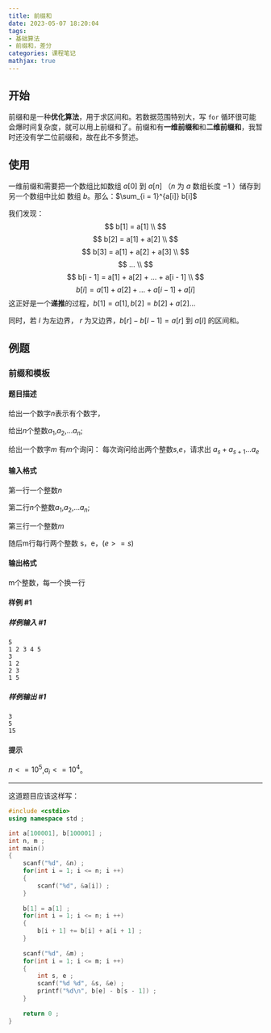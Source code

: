 ```yaml
---
title: 前缀和
date: 2023-05-07 18:20:04
tags:
- 基础算法
- 前缀和，差分
categories: 课程笔记
mathjax: true
---
```


## 开始

前缀和是一种**优化算法**，用于求区间和。若数据范围特别大，写 `for` 循环很可能会爆时间复杂度，就可以用上前缀和了。前缀和有**一维前缀和**和**二维前缀和**，我暂时还没有学二位前缀和，故在此不多赘述。

## 使用

一维前缀和需要把一个数组比如数组 $a[0]$ 到 $a[n]$ （$n$ 为 $a$ 数组长度 $-1$ ）储存到另一个数组中比如 数组 $b$。那么：$\sum_{i = 1}^{a[i]} b[i]$ 

<!--more-->

我们发现：
$$
b[1] = a[1] \\
$$
$$
b[2] = a[1] + a[2] \\
$$
$$
b[3] = a[1] + a[2] + a[3] \\
$$
$$
... \\ 
$$
$$
b[i - 1] = a[1] + a[2] + ... + a[i - 1] \\ 
$$
$$
b[i] = a[1] + a[2] + ... + a[i - 1] + a[i]
$$
这正好是一个**递推**的过程，$b[1] = a[1],\, b[2] = b[2] + a[2]...$

同时，若 $l$ 为左边界， $r$ 为又边界，$b[r] - b[l - 1] = a[r]$ 到 $a[l]$ 的区间和。

## 例题

### 前缀和模板

#### 题目描述

给出一个数字$n$表示有个数字，

给出$n$个整数$a_1$,$a_2$,...$a_n$;

给出一个数字$m$ 有$m$个询问：
每次询问给出两个整数$s$,$e$，请求出 $a_s + a_{s+1}...a_e$

#### 输入格式

第一行一个整数$n$

第二行$n$个整数$a_1$,$a_2$,...$a_n$;

第三行一个整数$m$

随后m行每行两个整数 s，e，($e >= s$)

#### 输出格式

m个整数，每一个换一行

#### 样例 #1

##### 样例输入 #1

```
5
1 2 3 4 5
3
1 2
2 3
1 5
```

##### 样例输出 #1

```
3
5
15
```

#### 提示

$n <= 10^5$,$a_i <= 10^4$。

---------------------------------------------------------------------------

这道题目应该这样写：

```cpp
#include <cstdio>
using namespace std ;

int a[100001], b[100001] ;
int n, m ;
int main()
{
	scanf("%d", &n) ;
	for(int i = 1; i <= n; i ++)
	{
		scanf("%d", &a[i]) ;
	}
	
	b[1] = a[1] ;
	for(int i = 1; i <= n; i ++)
	{
		b[i + 1] += b[i] + a[i + 1] ;
	}
	
	scanf("%d", &m) ;
	for(int i = 1; i <= m; i ++)
	{
		int s, e ;
		scanf("%d %d", &s, &e) ;
		printf("%d\n", b[e] - b[s - 1]) ;
	}
	
	return 0 ;
}
```